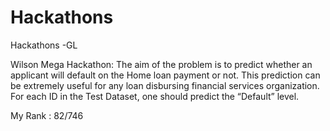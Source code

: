 # Hackathons
Hackathons -GL

Wilson Mega Hackathon:
The aim of the problem is to predict whether an applicant will default on the Home loan payment or not. This prediction can be extremely useful for any loan disbursing financial services organization. For each ID in the Test Dataset, one should predict the “Default” level. 

My Rank : 82/746

